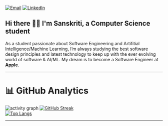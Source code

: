 [![Email](https://img.shields.io/badge/email-hi%40sanskritisourabh907@gmail.com-EA4335.svg?style=flat-square&logo=minutemailer&logoColor=white&labelColor=3C3744)](mailto:sanskritisourabh907@gmail.com)
[![LinkedIn](https://img.shields.io/badge/LinkedIn-0077B5?style=flat&logo=linkedin&logoColor=white)](https://www.linkedin.com/in/sanskriti-saurabh/)  

## Hi there 👋🏻 I'm **Sanskriti**, a Computer Science student
As a student passionate about Software Engineering and Artifitial Intelligence/Machine Learning, I’m always studying the best software design principles and latest technology to keep up with the ever evolving world of software & AI/ML. My dream is to become a Software Engineer at **Apple**.



---
# 📊 **GitHub Analytics**
![activity graph](https://github-readme-activity-graph.vercel.app/graph?username=SanskritiSaurabh&theme=github-compact&custom_title=SANSKRITI%20Activity%20Graph&hide_border=true)
[![GitHub Streak](https://streak-stats.demolab.com?user=SanskritiSaurabh&theme=dark&hide_border=true&date_format=j%20M%5B%20Y%5D)](https://git.io/streak-stats)  
[![Top Langs](https://github-readme-stats.vercel.app/api/top-langs/?username=SanskritiSaurabh&layout=compact&theme=dark&hide_border=true)](https://github.com/SanskritiSaurabh)  


---


